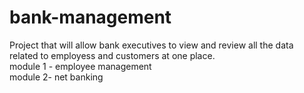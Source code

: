 # bank-management
Project that will allow bank executives to view and review all the data related to employess and customers at one place.<br>
module 1 - employee management <br>
module 2- net banking 
